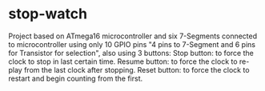 # stop-watch
Project based on ATmega16 microcontroller and six 7-Segments connected to microcontroller using only 10 GPIO pins "4 pins to 7-Segment and 6 pins for Transistor for selection", also using 3 buttons:
Stop button: to force the clock to stop in last certain time.
Resume button: to force the clock to re-play from the last clock after stopping.
Reset button: to force the clock to restart and begin counting from the first.
